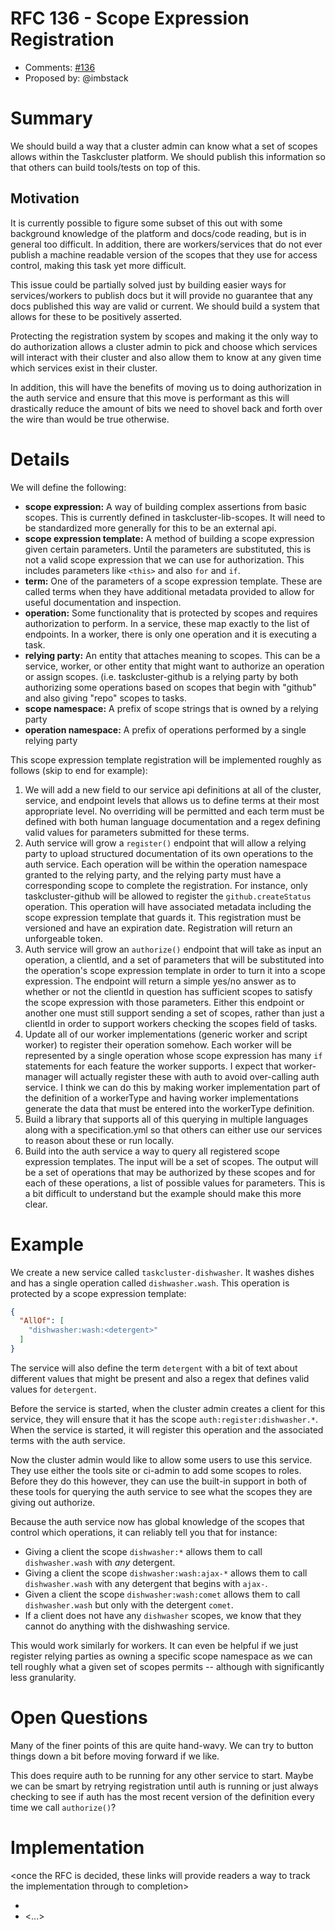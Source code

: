 # RFC 136 - Scope Expression Registration
* Comments: [#136](https://api.github.com/repos/taskcluster/taskcluster-rfcs/issues/136)
* Proposed by: @imbstack

# Summary

We should build a way that a cluster admin can know what a set of scopes allows within
the Taskcluster platform. We should publish this information so that others can build tools/tests
on top of this.

## Motivation

It is currently possible to figure some subset of this out with some background knowledge of the
platform and docs/code reading, but is in general too difficult. In addition, there are
workers/services that do not ever publish a machine readable version of the scopes that they use
for access control, making this task yet more difficult.

This issue could be partially solved just by building easier ways for services/workers to publish docs
but it will provide no guarantee that any docs published this way are valid or current. We
should build a system that allows for these to be positively asserted.

Protecting the registration system by scopes and making it the only way to do authorization allows
a cluster admin to pick and choose which services will interact with their cluster and also allow
them to know at any given time which services exist in their cluster.

In addition, this will have the benefits of moving us to doing authorization in the auth service and
ensure that this move is performant as this will drastically reduce the amount of bits we need to
shovel back and forth over the wire than would be true otherwise.

# Details

We will define the following:

* **scope expression:** A way of building complex assertions from basic scopes. This is currently defined
  in taskcluster-lib-scopes. It will need to be standardized more generally for this to be an external api.
* **scope expression template:** A method of building a scope expression given certain parameters. Until
  the parameters are substituted, this is not a valid scope expression that we can use for authorization.
  This includes parameters like `<this>` and also `for` and `if`.
* **term:** One of the parameters of a scope expression template. These are called terms when they have
  additional metadata provided to allow for useful documentation and inspection.
* **operation:** Some functionality that is protected by scopes and requires authorization to perform. In a
  service, these map exactly to the list of endpoints. In a worker, there is only one operation and it is
  executing a task.
* **relying party:** An entity that attaches meaning to scopes. This can be a service, worker, or other entity
  that might want to authorize an operation or assign scopes. (i.e. taskcluster-github
  is a relying party by both authorizing some operations based on scopes that begin with "github" and also giving
  "repo" scopes to tasks.
* **scope namespace:** A prefix of scope strings that is owned by a relying party
* **operation namespace:** A prefix of operations performed by a single relying party

This scope expression template registration will be implemented roughly as follows (skip to end for example):

1. We will add a new field to our service api definitions at all of the cluster, service, and endpoint levels
   that allows us to define terms at their most appropriate level. No overriding will be permitted and each
   term must be defined with both human language documentation and a regex defining valid values for parameters
   submitted for these terms.
1. Auth service will grow a `register()` endpoint that will allow a relying party to upload structured documentation
   of its own operations to the auth service. Each operation will be within the operation namespace granted to the
   relying party, and the relying party must have a corresponding scope to complete the registration.
   For instance, only taskcluster-github will be allowed to register the `github.createStatus` operation.
   This operation will have associated metadata including the scope expression template that guards it.
   This registration must be versioned and have an expiration date. Registration will return an unforgeable token.
1. Auth service will grow an `authorize()` endpoint that will take as input an operation, a clientId, and a set of
   parameters that will be substituted into the operation's scope expression template in order to turn it into a
   scope expression. The endpoint will return a simple yes/no answer as to whether or not the clientId in question
   has sufficient scopes to satisfy the scope expression with those parameters. Either this endpoint or another one
   must still support sending a set of scopes, rather than just a clientId in order to support workers checking
   the scopes field of tasks.
1. Update all of our worker implementations (generic worker and script worker) to register their operation somehow.
   Each worker will be represented by a single operation whose scope expression has many `if` statements for each
   feature the worker supports. I expect that worker-manager will actually register these with auth to avoid
   over-calling auth service. I think we can do this by making worker implementation part of the definition of a
   workerType and having worker implementations generate the data that must be entered into the workerType definition.
1. Build a library that supports all of this querying in multiple languages along with a specification.yml so that
   others can either use our services to reason about these or run locally.
1. Build into the auth service a way to query all registered scope expression templates. The input will be a set of
   scopes. The output will be a set of operations that may be authorized by these scopes and for each of these operations,
   a list of possible values for parameters. This is a bit difficult to understand but the example should make this
   more clear.

# Example

We create a new service called `taskcluster-dishwasher`. It washes dishes and has a single operation called
`dishwasher.wash`. This operation is protected by a scope expression template:

```json
{
  "AllOf": [
    "dishwasher:wash:<detergent>"
  ]
}
```

The service will also define the term `detergent` with a bit of text about different values that might
be present and also a regex that defines valid values for `detergent`.

Before the service is started, when the cluster admin creates a client for this service, they will
ensure that it has the scope `auth:register:dishwasher.*`. When the service is started, it will register
this operation and the associated terms with the auth service.

Now the cluster admin would like to allow some users to use this service. They use either the tools site
or ci-admin to add some scopes to roles. Before they do this however, they can use the built-in support
in both of these tools for querying the auth service to see what the scopes they are giving out authorize.

Because the auth service now has global knowledge of the scopes that control which operations, it can reliably
tell you that for instance:

* Giving a client the scope `dishwasher:*` allows them to call `dishwasher.wash` with _any_ detergent.
* Giving a client the scope `dishwasher:wash:ajax-*` allows them to call `dishwasher.wash` with any
  detergent that begins with `ajax-`.
* Given a client the scope `dishwasher:wash:comet` allows them to call `dishwasher.wash` but only with the
  detergent `comet`.
* If a client does not have any `dishwasher` scopes, we know that they cannot do anything with the
  dishwashing service.

This would work similarly for workers. It can even be helpful if we just register relying parties as owning
a specific scope namespace as we can tell roughly what a given set of scopes permits -- although with
significantly less granularity.

# Open Questions

Many of the finer points of this are quite hand-wavy. We can try to button things down a bit before
moving forward if we like.

This does require auth to be running for any other service to start. Maybe we can be smart by retrying
registration until auth is running or just always checking to see if auth has the most recent version
of the definition every time we call `authorize()`?

# Implementation

<once the RFC is decided, these links will provide readers a way to track the
implementation through to completion>

* <link to tracker bug, issue, etc.>
* <...>
